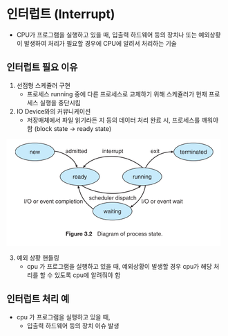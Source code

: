 # 인터럽트 (Interrupt)

* CPU가 프로그램을 실행하고 있을 때, 입출력 하드웨어 등의 장치나 또는 예외상황이 발생하여 처리가 필요할 경우에 CPU에 알려서 처리하는 기술



## 인터럽트 필요 이유

1) 선점형 스케쥴러 구현
   * 프로세스 running 중에 다른 프로세스로 교체하기 위해 스케쥴러가 현재 프로세스 실행을 중단시킴
2) IO Device와의 커뮤니케이션
   * 저장매체에서 파일 읽기라든 지 등의 데이터 처리 완료 시, 프로세스를 꺠워야 함 (block state -> ready state)

![](./images/qEcMX.png)

3. 예외 상황 핸들링
   * cpu 가 프로그램을 실행하고 있을 때, 예외상황이 발생할 경우 cpu가 해당 처리를 할 수 있도록 cpu에 알려줘야 함



## 인터럽트 처리 예

* cpu 가 프로그램을 실행하고 있을 때, 
  * 입출력 하드웨어 등의 장치 이슈 발생